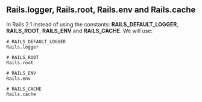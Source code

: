 ## Rails.logger, Rails.root, Rails.env and Rails.cache

In Rails 2.1 instead of using the constants: **RAILS\_DEFAULT\_LOGGER**, **RAILS\_ROOT**, **RAILS\_ENV** and **RAILS\_CACHE**. We will use:

	# RAILS_DEFAULT_LOGGER
	Rails.logger

	# RAILS_ROOT
	Rails.root

	# RAILS_ENV
	Rails.env

	# RAILS_CACHE
	Rails.cache
